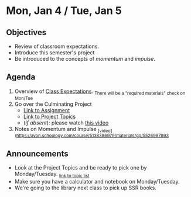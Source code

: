 Mon, Jan 4 / Tue, Jan 5
=================== 
  
Objectives  
------------  
- Review of classroom expectations.
- Introduce this semester's project
- Be introduced to the concepts of *momentum* and *impulse*.
  
Agenda    
---------    

1. Overview of [Class Expectations](https://avon.schoology.com/course/5138386979/materials/gp/5527047790). <sub> There will be a "required materials" check on Mon/Tue</sub>
2. Go over the Culminating Project
	- [Link to Assignment][pasmt]
	- [Link to Project Topics][ptop]
	- (*if absent*): please watch [this video][pvid]
3. Notes on Momentum and Impulse <sub>[video](https://avon.schoology.com/course/5138386979/materials/gp/5526987993

Announcements 
 -------------  
- Look at the Project Topics and be ready to pick one by Monday/Tuesday.  <sub>[link to topic list][ptop]</sub>
- Make sure you have a calculator and notebook on Monday/Tuesday.
- We're going to the library next class to pick up SSR books.


[ptop]: https://avoncsc-my.sharepoint.com/:x:/g/personal/zjrohrbach_avon-schools_org/ERhuKfM6FuZAu7ceF1RrcTMBOxKzjRD5kdb5vncOwACRwg?e=W4jjF8
[pasmt]: https://avon.schoology.com/course/5138386979/materials/gp/5526865983
[pvid]: https://avon.schoology.com/course/5138386979/materials/gp/5526830072
<!--stackedit_data:
eyJoaXN0b3J5IjpbLTE1NzA5OTQzOTQsMjA5MjE4NTg5MSw2OT
UzNzMwMjIsMTk4NDg2MTk0NiwxNzQ2NDc4NDk0LDkwODgxNDIx
LC01ODE4MDkxNjUsMjA3ODAxNzI1NCwtMTE0OTkwNDMwOCwtOT
U5NzE2MzY0LC0xNzU1OTc5OTkxLC0xNjA3MzE3MTY3LC0xODYz
MTcyOTc5LDExNzU4Njk1MjIsNTQ2NTcwOTQxLC0xMzY3NTI0Nz
Y2LDE4MzQ2MDg4NTcsMjE0MTY3NDgyMyw3ODQwMTg3Miw1NzY2
OTEwNzNdfQ==
-->